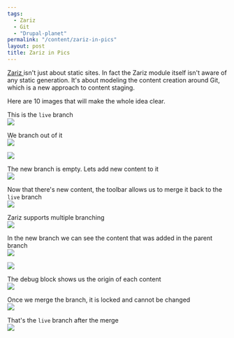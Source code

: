 ```yaml
---
tags: 
  - Zariz
  - Git
  - "Drupal-planet"
permalink: "/content/zariz-in-pics"
layout: post
title: Zariz in Pics
---
```


[Zariz ](https://github.com/Gizra/zariz) isn't just about static sites. In fact the Zariz module itself isn't aware of any static generation. It's about modeling the content creation around Git, which is a new approach to content staging.

Here are 10 images that will make the whole idea clear.

This is the ``live`` branch  
![]({{BASE_PATH}}/assets/images/posts/zariz2/0.jpg)

We branch out of it  
![]({{BASE_PATH}}/assets/images/posts/zariz2/1.jpg)

![]({{BASE_PATH}}/assets/images/posts/zariz2/2.jpg)

<!-- more -->

The new branch is empty. Lets add new content to it  
![]({{BASE_PATH}}/assets/images/posts/zariz2/3.jpg)

Now that there's new content, the toolbar allows us to merge it back to the ``live`` branch  
![]({{BASE_PATH}}/assets/images/posts/zariz2/4.jpg)

Zariz supports multiple branching  
![]({{BASE_PATH}}/assets/images/posts/zariz2/5.jpg)

In the new branch we can see the content that was added in the parent branch  
![]({{BASE_PATH}}/assets/images/posts/zariz2/6.jpg)

![]({{BASE_PATH}}/assets/images/posts/zariz2/7.jpg)

The debug block shows us the origin of each content  
![]({{BASE_PATH}}/assets/images/posts/zariz2/8.jpg)

Once we merge the branch, it is locked and cannot be changed  
![]({{BASE_PATH}}/assets/images/posts/zariz2/9.jpg)

That's the ``live`` branch after the merge  
![]({{BASE_PATH}}/assets/images/posts/zariz2/10.jpg)
